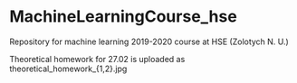 # MachineLearningCourse_hse

Repository for machine learning 2019-2020 course at HSE (Zolotych N. U.)

Theoretical homework for 27.02 is uploaded as theoretical_homework_{1,2}.jpg
